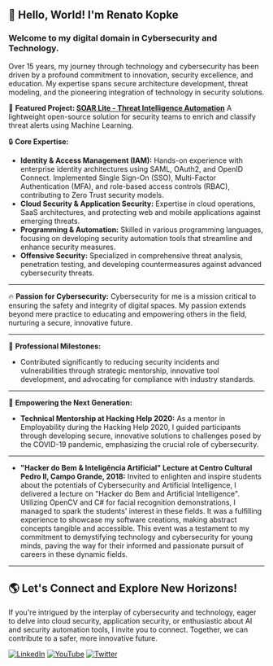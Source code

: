 ## 👋 Hello, World! I'm Renato Kopke

<h3>Welcome to my digital domain in Cybersecurity and Technology.</h3>

Over 15 years, my journey through technology and cybersecurity has been driven by a profound commitment to innovation, security excellence, and education. My expertise spans secure architecture development, threat modeling, and the pioneering integration of technology in security solutions.

🚀 **Featured Project: [SOAR Lite - Threat Intelligence Automation](https://github.com/renatokopke/SOAR-Lite-Threat-Intel-Automation)**
A lightweight open-source solution for security teams to enrich and classify threat alerts using Machine Learning.

🔒 **Core Expertise:**
- **Identity & Access Management (IAM):** Hands-on experience with enterprise identity architectures using SAML, OAuth2, and OpenID Connect. Implemented Single Sign-On (SSO), Multi-Factor Authentication (MFA), and role-based access controls (RBAC), contributing to Zero Trust security models.
- **Cloud Security & Application Security:** Expertise in cloud operations, SaaS architectures, and protecting web and mobile applications against emerging threats.
- **Programming & Automation:** Skilled in various programming languages, focusing on developing security automation tools that streamline and enhance security measures.
- **Offensive Security:** Specialized in comprehensive threat analysis, penetration testing, and developing countermeasures against advanced cybersecurity threats.

---
🔥 **Passion for Cybersecurity:**
Cybersecurity for me is a mission critical to ensuring the safety and integrity of digital spaces. My passion extends beyond mere practice to educating and empowering others in the field, nurturing a secure, innovative future.

---
💼 **Professional Milestones:**
- Contributed significantly to reducing security incidents and vulnerabilities through strategic mentorship, innovative tool development, and advocating for compliance with industry standards.

---
🌟 **Empowering the Next Generation:**
- **Technical Mentorship at Hacking Help 2020:** As a mentor in Employability during the Hacking Help 2020, I guided participants through developing secure, innovative solutions to challenges posed by the COVID-19 pandemic, emphasizing the crucial role of cybersecurity.

---
- **"Hacker do Bem & Inteligência Artificial" Lecture at Centro Cultural Pedro II, Campo Grande, 2018:** Invited to enlighten and inspire students about the potentials of Cybersecurity and Artificial Intelligence, I delivered a lecture on "Hacker do Bem and Artificial Intelligence". Utilizing OpenCV and C# for facial recognition demonstrations, I managed to spark the students' interest in these fields. It was a fulfilling experience to showcase my software creations, making abstract concepts tangible and accessible. This event was a testament to my commitment to demystifying technology and cybersecurity for young minds, paving the way for their informed and passionate pursuit of careers in these dynamic fields.

---
## 🌎 Let's Connect and Explore New Horizons!

If you're intrigued by the interplay of cybersecurity and technology, eager to delve into cloud security, application security, or enthusiastic about AI and security automation tools, I invite you to connect. Together, we can contribute to a safer, more innovative future.

<p align="left">
<a href="https://www.linkedin.com/in/renatokopke"><img alt="LinkedIn" src="https://img.shields.io/badge/LinkedIn-Renato%20Kopke-blue?style=flat-square&logo=linkedin"></a>
<a href="https://www.youtube.com/@renatosilvakopke"><img alt="YouTube" src="https://img.shields.io/badge/YouTube-Renato%20Kopke-red?style=flat-square&logo=youtube"></a>
<a href="https://www.twitter.com/renatokopke"><img alt="Twitter" src="https://img.shields.io/badge/Twitter-Renato%20Kopke-blue?style=flat-square&logo=twitter"></a>
</p>
